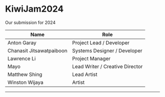 # KiwiJam2024
Our submission for 2024


| Name                     | Role            |
| ------------------------ | --------------- |
| Anton Garay              | Project Lead / Developer |
| Chanasit Jitsawatpaiboon | Systems Designer / Developer       |
| Lawrence Li          | Project Manager   |
| Mayo       | Lead Writer / Creative Director
| Matthew Shing    | Lead Artist       |
| Winston Wijaya | Artist |




---
